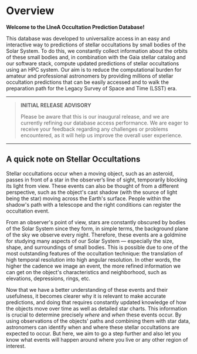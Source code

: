 # Overview

**Welcome to the LIneA Occultation Prediction Database!**

This database was developed to universalize access in an easy and interactive way to predictions of stellar occultations by small bodies of the Solar System. To do this, we constantly collect information about the orbits of these small bodies and, in combination with the Gaia stellar catalog and our software stack, compute updated predictions of stellar occultations using an HPC system. Our aim is to reduce the computational burden for amateur and professional astronomers by providing millions of stellar occultation predictions that can be easily accessed and to walk the preparation path for the Legacy Survey of Space and Time (LSST) era.

---

> **INITIAL RELEASE ADVISORY**
>
> Please be aware that this is our inaugural release, and we are currently refining our database access performance. We are eager to receive your feedback regarding any challenges or problems encountered, as it will help us improve the overall user experience.

---

## A quick note on Stellar Occultations

Stellar occultations occur when a moving object, such as an asteroid, passes in front of a star in the observer’s line of sight, temporarily blocking its light from view. These events can also be thought of from a different perspective, such as the object's cast shadow (with the source of light being the star) moving across the Earth's surface. People within the shadow's path with a telescope and the right conditions can register the occultation event.

From an observer's point of view, stars are constantly obscured by bodies of the Solar System since they form, in simple terms, the background plane of the sky we observe every night. Therefore, these events are a goldmine for studying many aspects of our Solar System — especially the size, shape, and surroundings of small bodies. This is possible due to one of the most outstanding features of the occultation technique: the translation of high temporal resolution into high angular resolution. In other words, the higher the cadence we image an event, the more refined information we can get on the object's characteristics and neighborhood, such as elevations, depressions, rings, etc.

Now that we have a better understanding of these events and their usefulness, it becomes clearer why it is relevant to make accurate predictions, and doing that requires constantly updated knowledge of how the objects move over time as well as detailed star charts. This information is crucial to determine precisely *where* and *when* these events occur. By using observations of the objects' paths and combining them with star data, astronomers can identify when and where these stellar occultations are expected to occur. But here, we aim to go a step further and also let you know what events will happen around where you live or any other region of interest.
